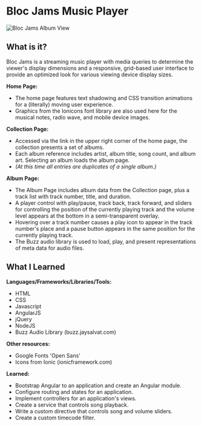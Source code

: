# Bloc Jams Music Player

![Bloc Jams Album View](https://i.imgur.com/LTHGkSm.png)

## What is it?

Bloc Jams is a streaming music player with media queries to determine the viewer's display dimensions and a responsive, grid-based user interface to provide an optimized look for various viewing device display sizes.

**Home Page:**
* The home page features text shadowing and CSS transition animations for a (literally) moving user experience.
* Graphics from the Ionicons font library are also used here for the musical notes, radio wave, and mobile device images.

**Collection Page:**
* Accessed via the link in the upper right corner of the home page, the collection presents a set of albums.
* Each album reference includes artist, album title, song count, and album art. Selecting an album loads the album page.
* _(At this time all entries are duplicates of a single album.)_

**Album Page:**
* The Album Page includes album data from the Collection page, plus a track list with track number, title, and duration.
* A player control with play/pause, track back, track forward, and sliders for controlling the position of the currently playing track and the volume level appears at the bottom in a semi-transparent overlay.
* Hovering over a track number causes a play icon to appear in the track number's place and a pause button appears in the same position for the currently playing track.
* The Buzz audio library is used to load, play, and present representations of meta data for audio files.

## What I Learned

**Languages/Frameworks/Libraries/Tools:**
* HTML
* CSS
* Javascript
* AngularJS
* jQuery
* NodeJS
* Buzz Audio Library (buzz.jaysalvat.com)

**Other resources:**
* Google Fonts 'Open Sans'
* Icons from Ionic (ionicframework.com)

**Learned:**
* Bootstrap Angular to an application and create an Angular module.
* Configure routing and states for an application.
* Implement controllers for an application's views.
* Create a service that controls song playback.
* Write a custom directive that controls song and volume sliders.
* Create a custom timecode filter.

